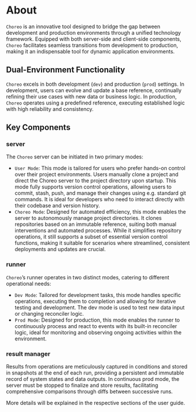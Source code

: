 # About

`Choreo` is an innovative tool designed to bridge the gap between development and production environments through a unified technology framework. Equipped with both server-side and client-side components, `Choreo` facilitates seamless transitions from development to production, making it an indispensable tool for dynamic application environments.

## Dual-Environment Functionality

`Choreo` excels in both development (`dev`) and production (`prod`) settings. In development, users can evolve and update a base reference, continually refining their use cases with new data or business logic. In production, `Choreo` operates using a predefined reference, executing established logic with high reliability and consistency.

## Key Components

### server

The `Choreo` server can be initiated in two primary modes:

- `User Mode`: This mode is tailored for users who prefer hands-on control over their project environments. Users manually clone a project and direct the Choreo server to the project directory upon startup. This mode fully supports version control operations, allowing users to commit, stash, push, and manage their changes using e.g. standard git commands. It is ideal for developers who need to interact directly with their codebase and version history.
- `Choreo Mode`: Designed for automated efficiency, this mode enables the server to autonomously manage project directories. It clones repositories based on an immutable reference, suiting both manual interventions and automated processes. While it simplifies repository operations, it still supports a subset of essential version control functions, making it suitable for scenarios where streamlined, consistent deployments and updates are crucial.

### runner

`Choreo`’s runner operates in two distinct modes, catering to different operational needs:

- `Dev Mode`: Tailored for development tasks, this mode handles specific operations, executing them to completion and allowing for iterative testing and development. The dev mode is used to test new data input or changing reconciler logic.
- `Prod Mode`: Designed for production, this mode enables the runner to continuously process and react to events with its built-in reconciler logic, ideal for monitoring and observing ongoing activities within the environment.

### result manager

Results from operations are meticulously captured in conditions and stored in snapshots at the end of each run, providing a persistent and immutable record of system states and data outputs. In continuous prod mode, the server must be stopped to finalize and store results, facilitating comprehensive comparisons through diffs between successive runs.

More details will be explained in the respective sections of the user guide.